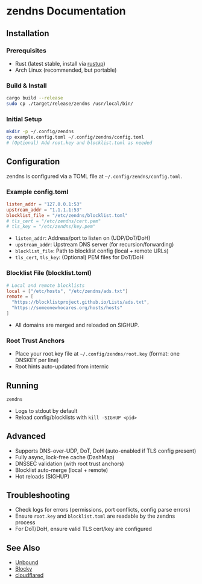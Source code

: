 # zendns Documentation

## Installation

### Prerequisites
- Rust (latest stable, install via [rustup](https://rustup.rs/))
- Arch Linux (recommended, but portable)

### Build & Install
```sh
cargo build --release
sudo cp ./target/release/zendns /usr/local/bin/
```

### Initial Setup
```sh
mkdir -p ~/.config/zendns
cp example.config.toml ~/.config/zendns/config.toml
# (Optional) Add root.key and blocklist.toml as needed
```

## Configuration

zendns is configured via a TOML file at `~/.config/zendns/config.toml`.

### Example config.toml
```toml
listen_addr = "127.0.0.1:53"
upstream_addr = "1.1.1.1:53"
blocklist_file = "/etc/zendns/blocklist.toml"
# tls_cert = "/etc/zendns/cert.pem"
# tls_key = "/etc/zendns/key.pem"
```

- `listen_addr`: Address/port to listen on (UDP/DoT/DoH)
- `upstream_addr`: Upstream DNS server (for recursion/forwarding)
- `blocklist_file`: Path to blocklist config (local + remote URLs)
- `tls_cert`, `tls_key`: (Optional) PEM files for DoT/DoH

### Blocklist File (blocklist.toml)
```toml
# Local and remote blocklists
local = ["/etc/hosts", "/etc/zendns/ads.txt"]
remote = [
  "https://blocklistproject.github.io/Lists/ads.txt",
  "https://someonewhocares.org/hosts/hosts"
]
```

- All domains are merged and reloaded on SIGHUP.

### Root Trust Anchors
- Place your root.key file at `~/.config/zendns/root.key` (format: one DNSKEY per line)
- Root hints auto-updated from internic

## Running
```sh
zendns
```
- Logs to stdout by default
- Reload config/blocklists with `kill -SIGHUP <pid>`

## Advanced
- Supports DNS-over-UDP, DoT, DoH (auto-enabled if TLS config present)
- Fully async, lock-free cache (DashMap)
- DNSSEC validation (with root trust anchors)
- Blocklist auto-merge (local + remote)
- Hot reloads (SIGHUP)

## Troubleshooting
- Check logs for errors (permissions, port conflicts, config parse errors)
- Ensure `root.key` and `blocklist.toml` are readable by the zendns process
- For DoT/DoH, ensure valid TLS cert/key are configured

## See Also
- [Unbound](https://nlnetlabs.nl/projects/unbound/about/)
- [Blocky](https://github.com/0xERR0R/blocky)
- [cloudflared](https://github.com/cloudflare/cloudflared)

